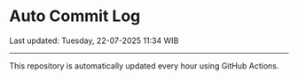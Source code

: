 # Auto Commit Log

Last updated: Tuesday, 22-07-2025 11:34 WIB

---

This repository is automatically updated every hour using GitHub Actions.
